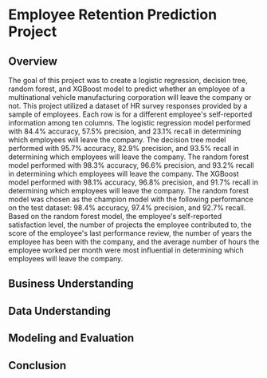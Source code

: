 # Employee Retention Prediction Project

## Overview

The goal of this project was to create a logistic regression, decision tree, random forest, and XGBoost model to predict whether an employee of a multinational vehicle manufacturing corporation will leave the company or not. This project utilized a dataset of HR survey responses provided by a sample of employees. Each row is for a different employee's self-reported information among ten columns. The logistic regression model performed with 84.4% accuracy, 57.5% precision, and 23.1% recall in determining which employees will leave the company. The decision tree model performed with 95.7% accuracy, 82.9% precision, and 93.5% recall in determining which employees will leave the company. The random forest model performed with 98.3% accuracy, 96.6% precision, and 93.2% recall in determining which employees will leave the company. The XGBoost model performed with 98.1% accuracy, 96.8% precision, and 91.7% recall in determining which employees will leave the company. The random forest model was chosen as the champion model with the following performance on the test dataset: 98.4% accuracy, 97.4% precision, and 92.7% recall. Based on the random forest model, the employee's self-reported satisfaction level, the number of projects the employee contributed to, the score of the employee's last performance review, the number of years the employee has been with the company, and the average number of hours the employee worked per month were most influential in determining which employees will leave the company.

## Business Understanding



## Data Understanding



## Modeling and Evaluation



## Conclusion


